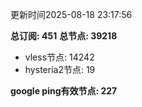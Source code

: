 更新时间2025-08-18 23:17:56

**总订阅: 451**
**总节点: 39218**
- vless节点: 14242
- hysteria2节点: 19

**google ping有效节点: 227**
